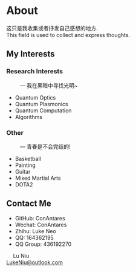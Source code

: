 # About

这只是我收集或者抒发自己感想的地方.  
This field is used to collect and express thoughts.

## My Interests

### Research Interests

&emsp; &emsp; — 我在黑暗中寻找光明~

* Quantum Optics
* Quantum Plasmonics
* Quantum Computation
* Algorithms

### Other

&emsp; &emsp; — 青春是不会完结的!

* Basketball
* Painting
* Guitar
* Mixed Martial Arts
* DOTA2

## Contact Me

* GitHub: ConAntares
* Wechat: ConAntares
* Zhihu: Luke Neo
* QQ: 164362195
* QQ Group: 436192270


&emsp; Lu Niu  
LukeNiu@outlook.com
